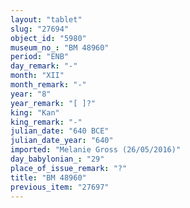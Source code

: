 ```yaml
---
layout: "tablet"
slug: "27694"
object_id: "5980"
museum_no_: "BM 48960"
period: "ENB"
day_remark: "-"
month: "XII"
month_remark: "-"
year: "8"
year_remark: "[ ]?"
king: "Kan"
king_remark: "-"
julian_date: "640 BCE"
julian_date_year: "640"
imported: "Melanie Gross (26/05/2016)"
day_babylonian_: "29"
place_of_issue_remark: "?"
title: "BM 48960"
previous_item: "27697"
---
```


